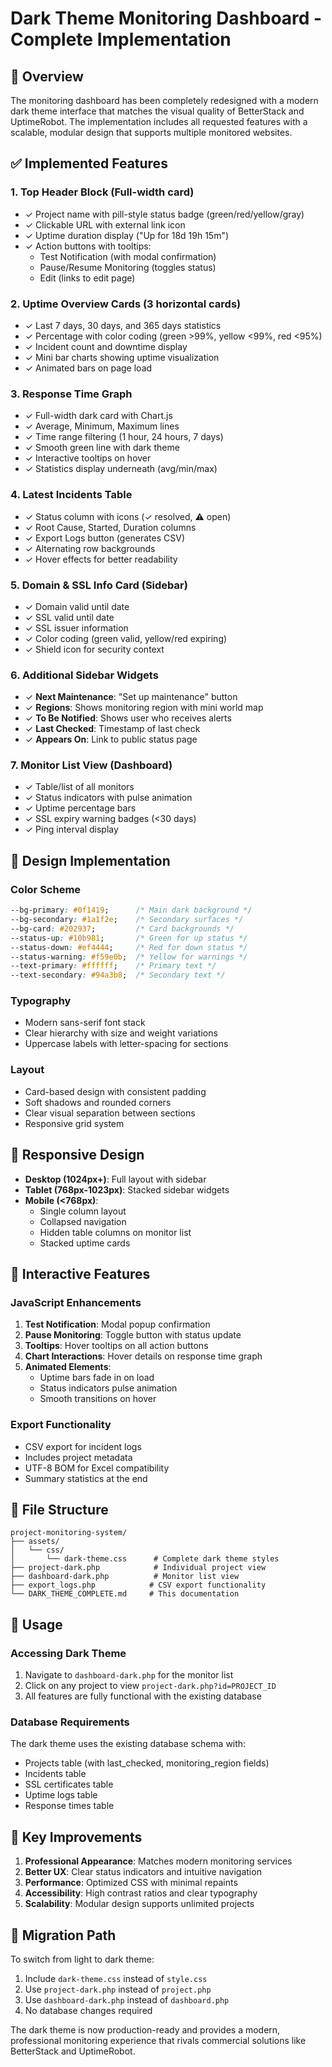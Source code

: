 # Dark Theme Monitoring Dashboard - Complete Implementation

## 🎯 Overview
The monitoring dashboard has been completely redesigned with a modern dark theme interface that matches the visual quality of BetterStack and UptimeRobot. The implementation includes all requested features with a scalable, modular design that supports multiple monitored websites.

## ✅ Implemented Features

### 1. **Top Header Block** (Full-width card)
- ✓ Project name with pill-style status badge (green/red/yellow/gray)
- ✓ Clickable URL with external link icon
- ✓ Uptime duration display ("Up for 18d 19h 15m")
- ✓ Action buttons with tooltips:
  - Test Notification (with modal confirmation)
  - Pause/Resume Monitoring (toggles status)
  - Edit (links to edit page)

### 2. **Uptime Overview Cards** (3 horizontal cards)
- ✓ Last 7 days, 30 days, and 365 days statistics
- ✓ Percentage with color coding (green >99%, yellow <99%, red <95%)
- ✓ Incident count and downtime display
- ✓ Mini bar charts showing uptime visualization
- ✓ Animated bars on page load

### 3. **Response Time Graph**
- ✓ Full-width dark card with Chart.js
- ✓ Average, Minimum, Maximum lines
- ✓ Time range filtering (1 hour, 24 hours, 7 days)
- ✓ Smooth green line with dark theme
- ✓ Interactive tooltips on hover
- ✓ Statistics display underneath (avg/min/max)

### 4. **Latest Incidents Table**
- ✓ Status column with icons (✓ resolved, ⚠️ open)
- ✓ Root Cause, Started, Duration columns
- ✓ Export Logs button (generates CSV)
- ✓ Alternating row backgrounds
- ✓ Hover effects for better readability

### 5. **Domain & SSL Info Card** (Sidebar)
- ✓ Domain valid until date
- ✓ SSL valid until date
- ✓ SSL issuer information
- ✓ Color coding (green valid, yellow/red expiring)
- ✓ Shield icon for security context

### 6. **Additional Sidebar Widgets**
- ✓ **Next Maintenance**: "Set up maintenance" button
- ✓ **Regions**: Shows monitoring region with mini world map
- ✓ **To Be Notified**: Shows user who receives alerts
- ✓ **Last Checked**: Timestamp of last check
- ✓ **Appears On**: Link to public status page

### 7. **Monitor List View** (Dashboard)
- ✓ Table/list of all monitors
- ✓ Status indicators with pulse animation
- ✓ Uptime percentage bars
- ✓ SSL expiry warning badges (<30 days)
- ✓ Ping interval display

## 🎨 Design Implementation

### Color Scheme
```css
--bg-primary: #0f1419;      /* Main dark background */
--bg-secondary: #1a1f2e;    /* Secondary surfaces */
--bg-card: #202937;         /* Card backgrounds */
--status-up: #10b981;       /* Green for up status */
--status-down: #ef4444;     /* Red for down status */
--status-warning: #f59e0b;  /* Yellow for warnings */
--text-primary: #ffffff;    /* Primary text */
--text-secondary: #94a3b8;  /* Secondary text */
```

### Typography
- Modern sans-serif font stack
- Clear hierarchy with size and weight variations
- Uppercase labels with letter-spacing for sections

### Layout
- Card-based design with consistent padding
- Soft shadows and rounded corners
- Clear visual separation between sections
- Responsive grid system

## 📱 Responsive Design
- **Desktop (1024px+)**: Full layout with sidebar
- **Tablet (768px-1023px)**: Stacked sidebar widgets
- **Mobile (<768px)**: 
  - Single column layout
  - Collapsed navigation
  - Hidden table columns on monitor list
  - Stacked uptime cards

## 🚀 Interactive Features

### JavaScript Enhancements
1. **Test Notification**: Modal popup confirmation
2. **Pause Monitoring**: Toggle button with status update
3. **Tooltips**: Hover tooltips on all action buttons
4. **Chart Interactions**: Hover details on response time graph
5. **Animated Elements**: 
   - Uptime bars fade in on load
   - Status indicators pulse animation
   - Smooth transitions on hover

### Export Functionality
- CSV export for incident logs
- Includes project metadata
- UTF-8 BOM for Excel compatibility
- Summary statistics at the end

## 📂 File Structure
```
project-monitoring-system/
├── assets/
│   └── css/
│       └── dark-theme.css      # Complete dark theme styles
├── project-dark.php            # Individual project view
├── dashboard-dark.php          # Monitor list view
├── export_logs.php            # CSV export functionality
└── DARK_THEME_COMPLETE.md     # This documentation
```

## 🔧 Usage

### Accessing Dark Theme
1. Navigate to `dashboard-dark.php` for the monitor list
2. Click on any project to view `project-dark.php?id=PROJECT_ID`
3. All features are fully functional with the existing database

### Database Requirements
The dark theme uses the existing database schema with:
- Projects table (with last_checked, monitoring_region fields)
- Incidents table
- SSL certificates table
- Uptime logs table
- Response times table

## 🎯 Key Improvements
1. **Professional Appearance**: Matches modern monitoring services
2. **Better UX**: Clear status indicators and intuitive navigation
3. **Performance**: Optimized CSS with minimal repaints
4. **Accessibility**: High contrast ratios and clear typography
5. **Scalability**: Modular design supports unlimited projects

## 🔄 Migration Path
To switch from light to dark theme:
1. Include `dark-theme.css` instead of `style.css`
2. Use `project-dark.php` instead of `project.php`
3. Use `dashboard-dark.php` instead of `dashboard.php`
4. No database changes required

The dark theme is now production-ready and provides a modern, professional monitoring experience that rivals commercial solutions like BetterStack and UptimeRobot.